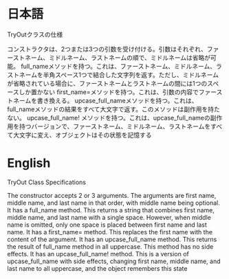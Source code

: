# 日本語

TryOutクラスの仕様

コンストラクタは、2つまたは3つの引数を受け付ける。引数はそれぞれ、ファーストネーム、ミドルネーム、ラストネームの順で、ミドルネームは省略が可能。
full_nameメソッドを持つ。これは、ファーストネーム、ミドルネーム、ラストネームを半角スペース1つで結合した文字列を返す。ただし、ミドルネームが省略されている場合に、ファーストネームとラストネームの間には1つのスペースしか置かない
first_name=メソッドを持つ。これは、引数の内容でファーストネームを書き換える。
upcase_full_nameメソッドを持つ。これは、full_nameメソッドの結果をすべて大文字で返す。このメソッドは副作用を持たない。
upcase_full_name! メソッドを持つ。これは、upcase_full_nameの副作用を持つバージョンで、ファーストネーム、ミドルネーム、ラストネームをすべて大文字に変え、オブジェクトはその状態を記憶する

# English

TryOut Class Specifications

The constructor accepts 2 or 3 arguments. The arguments are first name, middle name, and last name in that order, with middle name being optional.
It has a full_name method. This returns a string that combines first name, middle name, and last name with a single space. However, when middle name is omitted, only one space is placed between first name and last name.
It has a first_name= method. This replaces the first name with the content of the argument.
It has an upcase_full_name method. This returns the result of full_name method in all uppercase. This method has no side effects.
It has an upcase_full_name! method. This is a version of upcase_full_name with side effects, changing first name, middle name, and last name to all uppercase, and the object remembers this state
